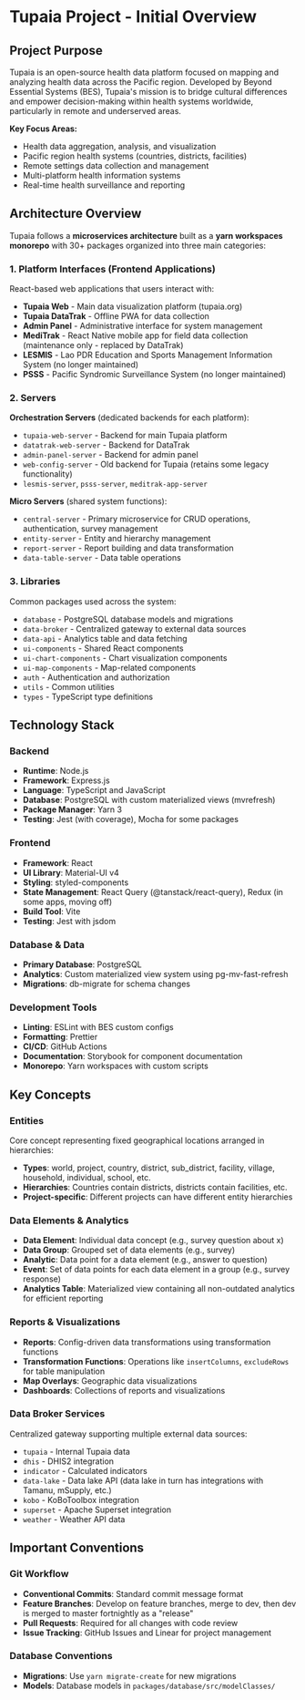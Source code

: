 # Tupaia Project - Initial Overview

## Project Purpose

Tupaia is an open-source health data platform focused on mapping and analyzing health data across the Pacific region. Developed by Beyond Essential Systems (BES), Tupaia's mission is to bridge cultural differences and empower decision-making within health systems worldwide, particularly in remote and underserved areas.

**Key Focus Areas:**

- Health data aggregation, analysis, and visualization
- Pacific region health systems (countries, districts, facilities)
- Remote settings data collection and management
- Multi-platform health information systems
- Real-time health surveillance and reporting

## Architecture Overview

Tupaia follows a **microservices architecture** built as a **yarn workspaces monorepo** with 30+ packages organized into three main categories:

### 1. Platform Interfaces (Frontend Applications)

React-based web applications that users interact with:

- **Tupaia Web** - Main data visualization platform (tupaia.org)
- **Tupaia DataTrak** - Offline PWA for data collection
- **Admin Panel** - Administrative interface for system management
- **MediTrak** - React Native mobile app for field data collection (maintenance only - replaced by DataTrak)
- **LESMIS** - Lao PDR Education and Sports Management Information System (no longer maintained)
- **PSSS** - Pacific Syndromic Surveillance System (no longer maintained)

### 2. Servers

**Orchestration Servers** (dedicated backends for each platform):

- `tupaia-web-server` - Backend for main Tupaia platform
- `datatrak-web-server` - Backend for DataTrak
- `admin-panel-server` - Backend for admin panel
- `web-config-server` - Old backend for Tupaia (retains some legacy functionality)
- `lesmis-server`, `psss-server`, `meditrak-app-server`

**Micro Servers** (shared system functions):

- `central-server` - Primary microservice for CRUD operations, authentication, survey management
- `entity-server` - Entity and hierarchy management
- `report-server` - Report building and data transformation
- `data-table-server` - Data table operations

### 3. Libraries

Common packages used across the system:

- `database` - PostgreSQL database models and migrations
- `data-broker` - Centralized gateway to external data sources
- `data-api` - Analytics table and data fetching
- `ui-components` - Shared React components
- `ui-chart-components` - Chart visualization components
- `ui-map-components` - Map-related components
- `auth` - Authentication and authorization
- `utils` - Common utilities
- `types` - TypeScript type definitions

## Technology Stack

### Backend

- **Runtime**: Node.js
- **Framework**: Express.js
- **Language**: TypeScript and JavaScript
- **Database**: PostgreSQL with custom materialized views (mvrefresh)
- **Package Manager**: Yarn 3
- **Testing**: Jest (with coverage), Mocha for some packages

### Frontend

- **Framework**: React
- **UI Library**: Material-UI v4
- **Styling**: styled-components
- **State Management**: React Query (@tanstack/react-query), Redux (in some apps, moving off)
- **Build Tool**: Vite
- **Testing**: Jest with jsdom

### Database & Data

- **Primary Database**: PostgreSQL
- **Analytics**: Custom materialized view system using pg-mv-fast-refresh
- **Migrations**: db-migrate for schema changes

### Development Tools

- **Linting**: ESLint with BES custom configs
- **Formatting**: Prettier
- **CI/CD**: GitHub Actions
- **Documentation**: Storybook for component documentation
- **Monorepo**: Yarn workspaces with custom scripts

## Key Concepts

### Entities

Core concept representing fixed geographical locations arranged in hierarchies:

- **Types**: world, project, country, district, sub_district, facility, village, household, individual, school, etc.
- **Hierarchies**: Countries contain districts, districts contain facilities, etc.
- **Project-specific**: Different projects can have different entity hierarchies

### Data Elements & Analytics

- **Data Element**: Individual data concept (e.g., survey question about x)
- **Data Group**: Grouped set of data elements (e.g., survey)
- **Analytic**: Data point for a data element (e.g., answer to question)
- **Event**: Set of data points for each data element in a group (e.g., survey response)
- **Analytics Table**: Materialized view containing all non-outdated analytics for efficient reporting

### Reports & Visualizations

- **Reports**: Config-driven data transformations using transformation functions
- **Transformation Functions**: Operations like `insertColumns`, `excludeRows` for table manipulation
- **Map Overlays**: Geographic data visualizations
- **Dashboards**: Collections of reports and visualizations

### Data Broker Services

Centralized gateway supporting multiple external data sources:

- `tupaia` - Internal Tupaia data
- `dhis` - DHIS2 integration
- `indicator` - Calculated indicators
- `data-lake` - Data lake API (data lake in turn has integrations with Tamanu, mSupply, etc.)
- `kobo` - KoBoToolbox integration
- `superset` - Apache Superset integration
- `weather` - Weather API data

## Important Conventions

### Git Workflow

- **Conventional Commits**: Standard commit message format
- **Feature Branches**: Develop on feature branches, merge to dev, then dev is merged to master fortnightly as a "release"
- **Pull Requests**: Required for all changes with code review
- **Issue Tracking**: GitHub Issues and Linear for project management

### Database Conventions

- **Migrations**: Use `yarn migrate-create` for new migrations
- **Models**: Database models in `packages/database/src/modelClasses/`
